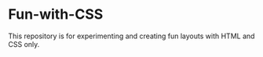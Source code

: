 # Fun-with-CSS
This repository is for experimenting and creating fun layouts with HTML and CSS only.
